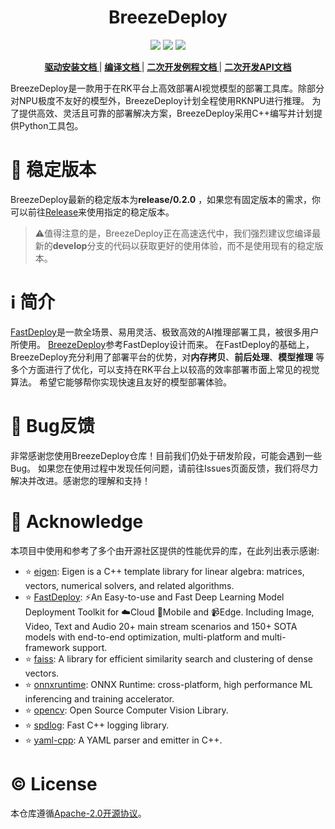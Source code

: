 <h1 align="center">BreezeDeploy</h1>

<p align="center">
    <a href="./LICENSE"><img src="https://img.shields.io/badge/license-Apache%202-dfd.svg"></a>
    <a href="https://github.com/Zheng-Bicheng/BreezeDeploy/releases"><img src="https://img.shields.io/badge/release-release%2F0.2.0-yellow"></a>
    <a href=""><img src="https://img.shields.io/badge/os-win,linux-pink.svg"></a>
</p>

<p align="center">
    <a href=""><b> 驱动安装文档 </b></a>
    |
    <a href="./docs/build.md"><b> 编译文档 </b></a>
    |
    <a href="./example/README.md"><b> 二次开发例程文档 </b></a>
    |
    <a href=""><b> 二次开发API文档 </b></a>
</p>

BreezeDeploy是一款用于在RK平台上高效部署AI视觉模型的部署工具库。除部分对NPU极度不友好的模型外，BreezeDeploy计划全程使用RKNPU进行推理。
为了提供高效、灵活且可靠的部署解决方案，BreezeDeploy采用C++编写并计划提供Python工具包。

# 📌 稳定版本

BreezeDeploy最新的稳定版本为**release/0.2.0**
，如果您有固定版本的需求，你可以前往[Release](https://github.com/Zheng-Bicheng/BreezeDeploy/releases)来使用指定的稳定版本。

> ⚠️值得注意的是，BreezeDeploy正在高速迭代中，我们强烈建议您编译最新的**develop**分支的代码以获取更好的使用体验，而不是使用现有的稳定版本。

# ℹ️ 简介

[FastDeploy](https://github.com/PaddlePaddle/FastDeploy/tree/develop)是一款全场景、易用灵活、极致高效的AI推理部署工具，被很多用户所使用。
[BreezeDeploy](https://github.com/Zheng-Bicheng/BreezeDeploy)参考FastDeploy设计而来。
在FastDeploy的基础上， BreezeDeploy充分利用了部署平台的优势，对**内存拷贝**、**前后处理**、**模型推理**
等多个方面进行了优化，可以支持在RK平台上以较高的效率部署市面上常见的视觉算法。
希望它能够帮你实现快速且友好的模型部署体验。

# 🐛 Bug反馈

非常感谢您使用BreezeDeploy仓库！目前我们仍处于研发阶段，可能会遇到一些Bug。
如果您在使用过程中发现任何问题，请前往Issues页面反馈，我们将尽力解决并改进。感谢您的理解和支持！

# 💐 Acknowledge

本项目中使用和参考了多个由开源社区提供的性能优异的库，在此列出表示感谢:

* ⭐ [eigen](https://gitlab.com/libeigen/eigen): Eigen is a C++ template library for linear algebra: matrices, vectors,
  numerical solvers, and related algorithms.
* ⭐ [FastDeploy](https://github.com/PaddlePaddle/FastDeploy): ⚡️An Easy-to-use and Fast Deep Learning Model Deployment
  Toolkit for ☁️Cloud 📱Mobile and 📹Edge. Including Image, Video, Text and Audio 20+ main stream scenarios and 150+ SOTA
  models with end-to-end optimization, multi-platform and multi-framework support.
* ⭐ [faiss](https://github.com/facebookresearch/faiss): A library for efficient similarity search and clustering of
  dense vectors.
* ⭐ [onnxruntime](https://github.com/microsoft/onnxruntime): ONNX Runtime: cross-platform, high performance ML
  inferencing and training accelerator.
* ⭐ [opencv](https://github.com/opencv/opencv): Open Source Computer Vision Library.
* ⭐ [spdlog](https://github.com/gabime/spdlog): Fast C++ logging library.
* ⭐ [yaml-cpp](https://github.com/jbeder/yaml-cpp): A YAML parser and emitter in C++.

# ©️ License

本仓库遵循[Apache-2.0开源协议](./LICENSE)。